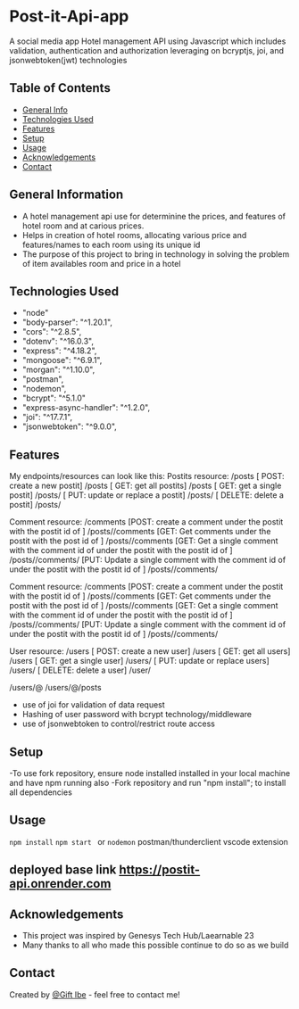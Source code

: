# Post-it-Api-app
A social media app
Hotel management API using Javascript which includes validation, authentication and authorization leveraging on bcryptjs, joi, and jsonwebtoken(jwt) technologies


## Table of Contents
* [General Info](#general-information)
* [Technologies Used](#technologies-used)
* [Features](#features)
* [Setup](#setup)
* [Usage](#usage)
* [Acknowledgements](#acknowledgements)
* [Contact](#contact)


## General Information
- A hotel management api use for determinine the prices, and features of hotel room and at carious prices.
- Helps in creation of hotel rooms, allocating various price and features/names to each room using its unique id
- The purpose of this project to bring in technology in solving the problem of item availables room and price in a hotel

## Technologies Used
-  "node" 
-  "body-parser": "^1.20.1",
-  "cors": "^2.8.5",
-  "dotenv": "^16.0.3",
-  "express": "^4.18.2",
-  "mongoose": "^6.9.1",
-  "morgan": "^1.10.0",
-  "postman",
-  "nodemon",
-  "bcrypt": "^5.1.0"
-  "express-async-handler": "^1.2.0",
-  "joi": "^17.7.1",
-  "jsonwebtoken": "^9.0.0",



## Features
My endpoints/resources can look like this:
Postits resource: /posts
[ POST: create a new postit]  /posts
[ GET: get all postits]  /posts
[ GET: get a single postit] /posts/<id>
[ PUT: update or replace a postit] /posts/<id>
[ DELETE: delete a postit] /posts/<id>

  
Comment resource: /comments
[POST: create a comment under the postit with the postit id of <postId> ] /posts/<postId>/comments
[GET: Get comments under the postit with the post id of <postId> ] /posts/<postId>/comments
[GET: Get a single comment with the comment id of <id> under the postit with the postit id of <postId> ] /posts/<postId>/comments/<id>
[PUT: Update a single comment with the comment id of <id> under the postit with the postit id of <postId> ] /posts/<postId>/comments/<id>

Comment resource: /comments
[POST: create a comment under the postit with the postit id of <postId> ] /posts/<postId>/comments
[GET: Get comments under the postit with the post id of <postId> ] /posts/<postId>/comments
[GET: Get a single comment with the comment id of <id> under the postit with the postit id of <postId> ] /posts/<postId>/comments/<id>
[PUT: Update a single comment with the comment id of <id> under the postit with the postit id of <postId> ] /posts/<postId>/comments/<id>

User resource: /users 
[ POST: create a new user]  /users
[ GET: get all users]  /users
[ GET: get a single user] /users/<id>
[ PUT: update or replace users] /users/<id>
[ DELETE: delete a user] /user/<id>
  
/users/@<user-postit-handle>
/users/@<user-postit-handle>/posts


- use of joi for validation of data request 
- Hashing of user password with bcrypt technology/middleware
- use of jsonwebtoken to control/restrict route access


## Setup
-To use fork repository, ensure node installed installed in your local machine and have npm running also
-Fork repository and run "npm install"; to install all dependencies

## Usage
`npm install`
`npm start ` or `nodemon`
 postman/thunderclient vscode extension
  
## deployed base link https://postit-api.onrender.com
  


## Acknowledgements
- This project was inspired by Genesys Tech Hub/Laearnable 23
- Many thanks to all who made this possible continue to do so as we build

## Contact
Created by [@Gift Ibe](giftibe62@gmail.com) - feel free to contact me!
